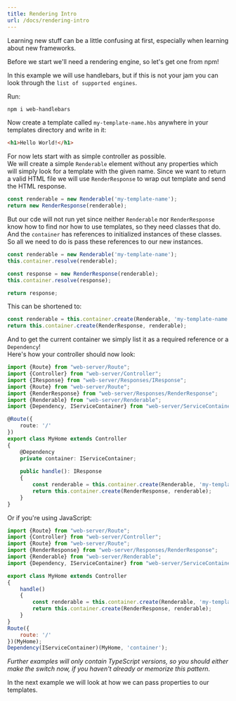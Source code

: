 ```yaml
---
title: Rendering Intro
url: /docs/rendering-intro
---
```


Learning new stuff can be a little confusing at first,
especially when learning about new frameworks.  

Before we start we'll need a rendering engine,
so let's get one from npm!  

In this example we will use handlebars,
but if this is not your jam
you can look through the `list of supported engines`.

Run:

```bash
npm i web-handlebars
```

Now create a template called `my-template-name.hbs`
anywhere in your templates directory
and write in it:

```html
<h1>Hello World!</h1>
```

For now lets start with as simple controller as possible.  
We will create a simple `Renderable` element without any properties
which will simply look for a template with the given name.
Since we want to return a valid HTML file
we will use `RenderResponse` to wrap out template and send the HTML response.

```ts
const renderable = new Renderable('my-template-name');
return new RenderResponse(renderable);
```

But our cde will not run yet
since neither `Renderable` nor `RenderResponse` know how to find nor how to use templates,
so they need classes that do.  
And the `container` has references to initialized instances of these classes.  
So all we need to do is pass these references to our new instances.

```ts
const renderable = new Renderable('my-template-name');
this.container.resolve(renderable);

const response = new RenderResponse(renderable);
this.container.resolve(response);

return response;
```

This can be shortened to:

```ts
const renderable = this.container.create(Renderable, 'my-template-name');
return this.container.create(RenderResponse, renderable);
```

And to get the current container we simply list it as a required reference
or a `Dependency`!  
Here's how your controller should now look:

```typescript
import {Route} from "web-server/Route";
import {Controller} from "web-server/Controller";
import {IResponse} from "web-server/Responses/IResponse";
import {Route} from "web-server/Route";
import {RenderResponse} from "web-server/Responses/RenderResponse";
import {Renderable} from "web-server/Renderable";
import {Dependency, IServiceContainer} from "web-server/ServiceContainer";

@Route({
    route: '/'
})
export class MyHome extends Controller
{
    @Dependency
    private container: IServiceContainer;
    
    public handle(): IResponse
    {
        const renderable = this.container.create(Renderable, 'my-template-name');
        return this.container.create(RenderResponse, renderable);
    }
}
```

Or if you're using JavaScript:

```js
import {Route} from "web-server/Route";
import {Controller} from "web-server/Controller";
import {Route} from "web-server/Route";
import {RenderResponse} from "web-server/Responses/RenderResponse";
import {Renderable} from "web-server/Renderable";
import {Dependency, IServiceContainer} from "web-server/ServiceContainer";

export class MyHome extends Controller
{
    handle()
    {
        const renderable = this.container.create(Renderable, 'my-template-name');
        return this.container.create(RenderResponse, renderable);
    }
}
Route({
    route: '/'
})(MyHome);
Dependency(IServiceContainer)(MyHome, 'container');
```

_Further examples will only contain TypeScript versions,
so you should either make the switch now, 
 if you haven't already or memorize this pattern._

In the next example we will look at how we can pass properties to our templates.

